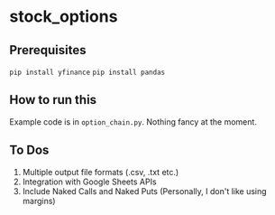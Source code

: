 # stock_options

## Prerequisites

`pip install yfinance`
`pip install pandas`

## How to run this

Example code is in `option_chain.py`. Nothing fancy at the moment.

## To Dos

1. Multiple output file formats (.csv, .txt etc.)
2. Integration with Google Sheets APIs
3. Include Naked Calls and Naked Puts (Personally, I don't like using margins)
